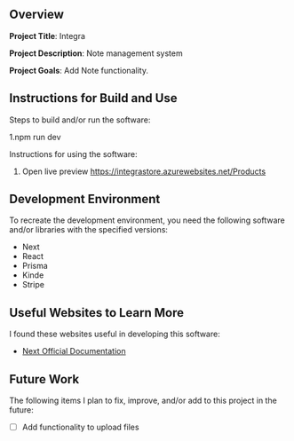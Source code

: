 ## Overview

**Project Title**: Integra 

**Project Description**: Note management system

**Project Goals**: Add Note functionality.

## Instructions for Build and Use

Steps to build and/or run the software:

1.npm run dev

Instructions for using the software:

1. Open live preview https://integrastore.azurewebsites.net/Products


## Development Environment 

To recreate the development environment, you need the following software and/or libraries with the specified versions:

* Next
* React
* Prisma
* Kinde
* Stripe

## Useful Websites to Learn More

I found these websites useful in developing this software:

* [Next Official Documentation]([Link](https://nextjs.org/))

## Future Work

The following items I plan to fix, improve, and/or add to this project in the future:

* [ ] Add functionality to upload files
